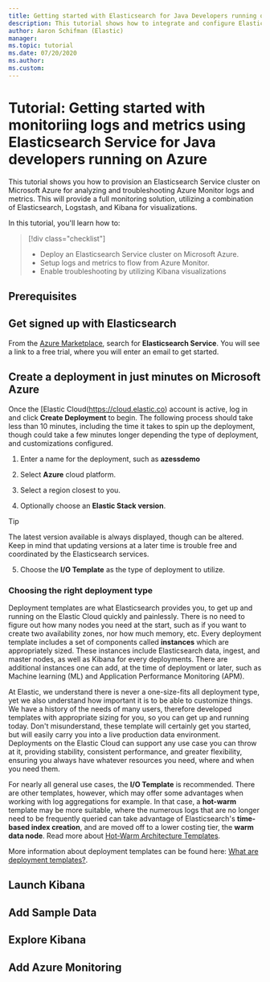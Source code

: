```yaml
---
title: Getting started with Elasticsearch for Java Developers running on Azure
description: This tutorial shows how to integrate and configure Elasticsearch Service for Java Developers running on Azure.
author: Aaron Schifman (Elastic)
manager: 
ms.topic: tutorial
ms.date: 07/20/2020
ms.author: 
ms.custom: 
---
```


# Tutorial: Getting started with monitoriing logs and metrics using Elasticsearch Service for Java developers running on Azure

This tutorial shows you how to provision an Elasticsearch Service cluster on Microsoft Azure for analyzing and troubleshooting Azure Monitor logs and metrics. This will provide a full monitoring solution, utilizing a combination of Elasticsearch, Logstash, and Kibana for visualizations.

<!--- NEEDS MODIFICATION
This tutorial assumes you're using Log4J or Logback. These libraries are the two most widely used for logging in Java, so the tutorial should work for most applications running on Azure. If you're already using the Elastic stack to monitor your Java application, this tutorial shows you how to reconfigure to target the Logz.io endpoint.
--->

In this tutorial, you'll learn how to:

> [!div class="checklist"]
> * Deploy an Elasticsearch Service cluster on Microsoft Azure.
> * Setup logs and metrics to flow from Azure Monitor.
> * Enable troubleshooting by utilizing Kibana visualizations

## Prerequisites
<!--- NEEDS MODIFICATION
* [Java Developer Kit](https://aka.ms/azure-jdks), version 8 or greater
* A Logz.io account from the [Azure Marketplace](https://azuremarketplace.microsoft.com/marketplace/apps/logz.logzio-elk-as-a-service-pro)
* An existing Java application that uses Log4J or Logback
--->

## Get signed up with Elasticsearch

From the [Azure Marketplace](https://azuremarketplace.microsoft.com/marketplace/apps/logz.logzio-elk-as-a-service-pro), search for **Elasticsearch Service**. You will see a link to a free trial, where you will enter an email to get started.

## Create a deployment in just minutes on Microsoft Azure

Once the [Elastic Cloud(https://cloud.elastic.co) account is active, log in and click **Create Deployment** to begin. The following process should take less than 10 minutes, including the time it takes to spin up the deployment, though could take a few minutes longer depending the type of deployment, and customizations configured.

1. Enter a name for the deployment, such as **azessdemo**

2. Select **Azure** cloud platform.  

3. Select a region closest to you.

4. Optionally choose an **Elastic Stack version**. 

> [!TIP]
> The latest version available is always displayed, though can be altered. Keep in mind that updating versions at a later time is trouble free and coordinated by the Elasticsearch services.

5. Choose the **I/O Template** as the type of deployment to utilize.

### Choosing the right deployment type

Deployment templates are what Elasticsearch provides you, to get up and running on the Elastic Cloud quickly and painlessly. There is no need to figure out how many nodes you need at the start, such as if you want to create two availability zones, nor how much memory, etc. Every deployment template includes a set of components called **instances** which are appropriately sized. These instances include Elasticsearch data, ingest, and master nodes, as well as Kibana for every deployments. There are additional instances one can add, at the time of deployment or later, such as Machine learning (ML) and Application Performance Monitoring (APM).

At Elastic, we understand there is never a one-size-fits all deployment type, yet we also understand how important it is to be able to customize things. We have a history of the needs of many users, therefore developed templates with appropriate sizing for you, so you can get up and running today. Don't misunderstand, these template will certainly get you started, but will easily carry you into a live production data environment. Deployments on the Elastic Cloud can support any use case you can throw at it, providing stability, consistent performance, and greater flexibility, ensuring you always have whatever resources you need, where and when you need them.

For nearly all general use cases, the **I/O Template** is recommended. There are other templates, however, which may offer some advantages when working with log aggregations for example. In that case, a **hot-warm** template may be more suitable, where the numerous logs that are no longer need to be frequently queried can take advantage of Elasticsearch's **time-based index creation**, and are moved off to a lower costing tier, the **warm data node**. Read more about [Hot-Warm Architecture Templates](https://www.elastic.co/guide/en/cloud/current/ec-getting-started-templates-hot-warm.html).

More information about deployment templates can be found here: [What are deployment templates?](https://www.elastic.co/guide/en/cloud/current/ec-getting-started-templates.html).



## Launch Kibana

## Add Sample Data

## Explore Kibana

## Add Azure Monitoring